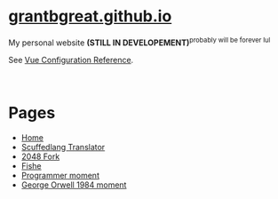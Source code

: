 # [grantbgreat.github.io](https://grantbgreat.github.io/)
My personal website **(STILL IN DEVELOPEMENT)**<sup>probably will be forever lul</sup>

See [Vue Configuration Reference](https://cli.vuejs.org/config/).

<br>

# Pages
* [Home](https://grantbgreat.github.io)
* [Scuffedlang Translator](https://grantbgreat.github.io/#/translator)
* [2048 Fork](https://grantbgreat.github.io/2048)
* [Fishe](https://grantbgreat.github.io/#/fishe)
* [Programmer moment](https://grantbgreat.github.io/#/isprogrammingcool)
* [George Orwell 1984 moment](https://grantbgreat.github.io/#/math)
